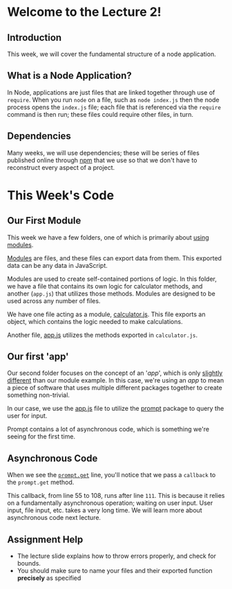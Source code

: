 # Welcome to the Lecture 2!

## Introduction

This week, we will cover the fundamental structure of a node application.

## What is a Node Application?

In Node, applications are just files that are linked together through use of `require`. When you run `node` on a file, such as `node index.js` then the node process opens the `index.js` file; each file that is referenced via the `require` command is then run; these files could require other files, in turn.

## Dependencies

Many weeks, we will use dependencies; these will be series of files published online through [npm](http://npmjs.com/) that we use so that we don't have to reconstruct every aspect of a project.

# This Week's Code

## Our First Module

This week we have a few folders, one of which is primarily about [using modules](https://github.com/Stevens-CS546/CS-546/tree/master/Lecture%20Code/lecture_02/calculator_module_example).

[Modules](https://nodejs.org/api/modules.html#modules_modules) are files, and these files can export data from them. This exported data can be any data in JavaScript.

Modules are used to create self-contained portions of logic. In this folder, we have a file that contains its own logic for calculator methods, and another (`app.js`) that utilizes those methods. Modules are designed to be used across any number of files.

We have one file acting as a module, [calculator.js](https://github.com/Stevens-CS546/CS-546/blob/master/Lecture%20Code/lecture_02/calculator_module_example/calculator.js). This file exports an object, which contains the logic needed to make calculations.

Another file, [app.js](https://github.com/Stevens-CS546/CS-546/blob/master/Lecture%20Code/lecture_02/calculator_module_example/app.js) utilizes the methods exported in `calculator.js`.

## Our first 'app'

Our second folder focuses on the concept of an '_app_', which is only [slightly different](https://github.com/Stevens-CS546/CS-546/tree/master/Lecture%20Code/lecture_02/calculator_app_example) than our module example. In this case, we're using an _app_ to mean a piece of software that uses multiple different packages together to create something non-trivial.

In our case, we use the [app.js](https://github.com/Stevens-CS546/CS-546/blob/master/Lecture%20Code/lecture_02/calculator_app_example/app.js) file to utilize the [prompt](https://www.npmjs.com/package/prompt) package to query the user for input.

Prompt contains a lot of asynchronous code, which is something we're seeing for the first time.

## Asynchronous Code

When we see the [`prompt.get`](https://github.com/Stevens-CS546/CS-546/blob/e5a75bf6190920126e9ce6a484f292e15698e285/Lecture%20Code/lecture_02/calculator_app_example/app.js#L51) line, you'll notice that we pass a `callback` to the `prompt.get` method.

This callback, from line 55 to 108, runs after line `111`. This is because it relies on a fundamentally asynchronous operation; waiting on user input. User input, file input, etc. takes a very long time. We will learn more about asynchronous code next lecture.

## Assignment Help

* The lecture slide explains how to throw errors properly, and check for bounds.
* You should make sure to name your files and their exported function **precisely** as specified
